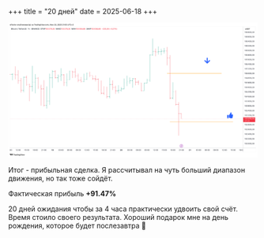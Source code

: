 +++
title = "20 дней"
date = 2025-06-18
+++

[![20 дней](/blog/31.png)](/blog/31.png)

Итог - прибыльная сделка. Я рассчитывал на чуть больший диапазон движения, но так тоже сойдёт.

Фактическая прибыль **+91.47%**

20 дней ожидания чтобы за 4 часа практически удвоить свой счёт. Время стоило своего результата.
Хороший подарок мне на день рождения, которое будет послезавтра 🎂